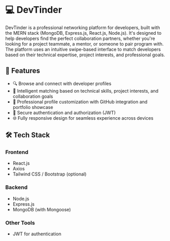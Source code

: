 # 💻 DevTinder

DevTinder is a professional networking platform for developers, built with the MERN stack (MongoDB, Express.js, React.js, Node.js). It's designed to help developers find the perfect collaboration partners, whether you're looking for a project teammate, a mentor, or someone to pair program with. The platform uses an intuitive swipe-based interface to match developers based on their technical expertise, project interests, and professional goals.

## 🚀 Features

- 🔍 Browse and connect with developer profiles
- 🧠 Intelligent matching based on technical skills, project interests, and collaboration goals
- 📸 Professional profile customization with GitHub integration and portfolio showcase
- 🔐 Secure authentication and authorization (JWT)
- 🌐 Fully responsive design for seamless experience across devices

## 🛠️ Tech Stack

### Frontend
- React.js
- Axios
- Tailwind CSS / Bootstrap (optional)

### Backend
- Node.js
- Express.js
- MongoDB (with Mongoose)

### Other Tools
- JWT for authentication 